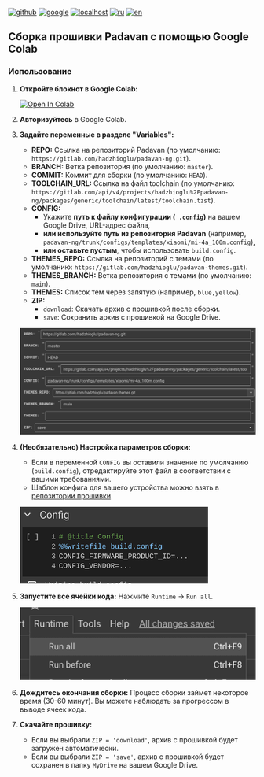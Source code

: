 [![github](https://img.shields.io/badge/GITHUB-builder-red.svg)](github.md)
[![google](https://img.shields.io/badge/GOOGLE-builder-green.svg)](google.md)
[![localhost](https://img.shields.io/badge/LOCALHOST-builder-red.svg)](localhost.md)
[![ru](https://img.shields.io/badge/lang-ru-green)](google.md)
[![en](https://img.shields.io/badge/lang-en-white)](../en-US/google.md)

## Сборка прошивки Padavan с помощью Google Colab

### Использование

1. **Откройте блокнот в Google Colab:**

    [![Open In Colab](https://colab.research.google.com/assets/colab-badge.svg)](https://colab.research.google.com/github/alex2844/padavan-builder/blob/main/build.ipynb)

2. **Авторизуйтесь** в Google Colab.

3. **Задайте переменные в разделе "Variables":**
    * **REPO:** Ссылка на репозиторий Padavan (по умолчанию: `https://gitlab.com/hadzhioglu/padavan-ng.git`).
    * **BRANCH:** Ветка репозитория (по умолчанию: `master`).
    * **COMMIT:** Коммит для сборки (по умолчанию: `HEAD`).
    * **TOOLCHAIN_URL:** Ссылка на файл toolchain (по умолчанию: `https://gitlab.com/api/v4/projects/hadzhioglu%2Fpadavan-ng/packages/generic/toolchain/latest/toolchain.tzst`).
    * **CONFIG:**
        * Укажите **путь к файлу конфигурации (` .config`)** на вашем Google Drive, URL-адрес файла,
        * **или используйте путь из репозитория Padavan** (например, `padavan-ng/trunk/configs/templates/xiaomi/mi-4a_100m.config`),
        * **или оставьте пустым**, чтобы использовать `build.config`.
    * **THEMES_REPO:** Ссылка на репозиторий с темами (по умолчанию: `https://gitlab.com/hadzhioglu/padavan-themes.git`).
    * **THEMES_BRANCH:** Ветка репозитория с темами (по умолчанию: `main`).
    * **THEMES:** Список тем через запятую (например, `blue,yellow`).
    * **ZIP:**
        * `download`: Скачать архив с прошивкой после сборки.
        * `save`: Сохранить архив с прошивкой на Google Drive.

    ![variables](../images/google_variables.png)

4. **(Необязательно) Настройка параметров сборки:**
    * Если в переменной `CONFIG` вы оставили значение по умолчанию (`build.config`), отредактируйте этот файл в соответствии с вашими требованиями.
    * Шаблон конфига для вашего устройства можно взять в [репозитории прошивки](https://gitlab.com/hadzhioglu/padavan-ng/-/tree/master/trunk/configs/templates)

    ![config](../images/google_config.png)

5. **Запустите все ячейки кода:** Нажмите `Runtime` -> `Run all`.

    ![runtime](../images/google_runtime.png)

6. **Дождитесь окончания сборки:** Процесс сборки займет некоторое время (30-60 минут). Вы можете наблюдать за прогрессом в выводе ячеек кода.

7. **Скачайте прошивку:**
    * Если вы выбрали `ZIP = 'download'`, архив с прошивкой будет загружен автоматически.
    * Если вы выбрали `ZIP = 'save'`, архив с прошивкой будет сохранен в папку `MyDrive` на вашем Google Drive.

